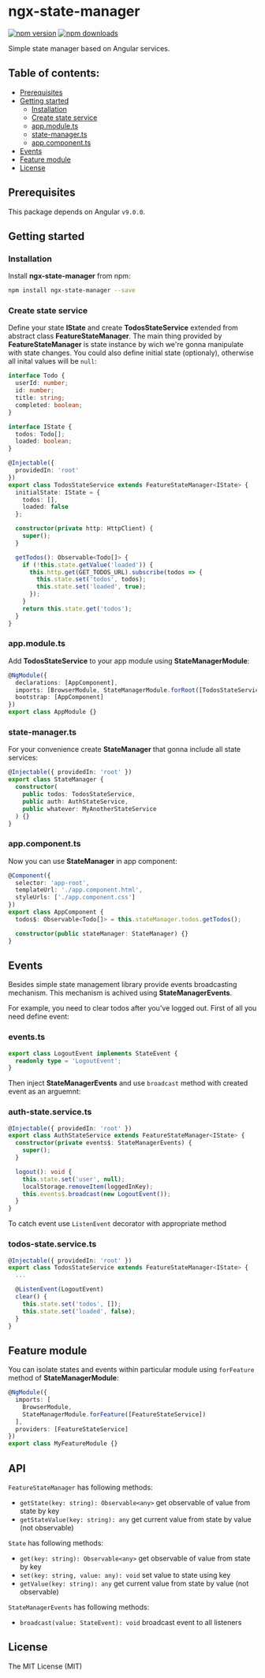 # ngx-state-manager

[![npm version](https://badge.fury.io/js/ngx-state-manager.svg)](https://badge.fury.io/js/ngx-state-manager) [![npm downloads](https://img.shields.io/npm/dm/ngx-state-manager.svg)](https://www.npmjs.com/package/ngx-state-manager)

Simple state manager based on Angular services.

## Table of contents:

- [Prerequisites](#prerequisites)
- [Getting started](#getting-started)
  - [Installation](#installation)
  - [Create state service](#create-state-service)
  - [app.module.ts](#app.module.ts)
  - [state-manager.ts](#state-manager.ts)
  - [app.component.ts](#app.component.ts)
- [Events](#events)
- [Feature module](#feature-module)
- [License](#license)

## Prerequisites

This package depends on Angular `v9.0.0`.

## Getting started

### Installation

Install **ngx-state-manager** from npm:

```bash
npm install ngx-state-manager --save
```

### Create state service

Define your state **IState** and create **TodosStateService** extended from abstract class **FeatureStateManager**.
The main thing provided by **FeatureStateManager** is state instance by wich we're gonna manipulate with state changes.
You could also define initial state (optionaly), otherwise all inital values will be `null`:

```ts
interface Todo {
  userId: number;
  id: number;
  title: string;
  completed: boolean;
}

interface IState {
  todos: Todo[];
  loaded: boolean;
}

@Injectable({
  providedIn: 'root'
})
export class TodosStateService extends FeatureStateManager<IState> {
  initialState: IState = {
    todos: [],
    loaded: false
  };

  constructor(private http: HttpClient) {
    super();
  }

  getTodos(): Observable<Todo[]> {
    if (!this.state.getValue('loaded')) {
      this.http.get(GET_TODOS_URL).subscribe(todos => {
        this.state.set('todos', todos);
        this.state.set('loaded', true);
      });
    }
    return this.state.get('todos');
  }
}
```

### app.module.ts

Add **TodosStateService** to your app module using **StateManagerModule**:

```ts
@NgModule({
  declarations: [AppComponent],
  imports: [BrowserModule, StateManagerModule.forRoot([TodosStateService])],
  bootstrap: [AppComponent]
})
export class AppModule {}
```

### state-manager.ts

For your convenience create **StateManager** that gonna include all state services:

```ts
@Injectable({ providedIn: 'root' })
export class StateManager {
  constructor(
    public todos: TodosStateService,
    public auth: AuthStateService,
    public whatever: MyAnotherStateService
  ) {}
}
```

### app.component.ts

Now you can use **StateManager** in app component:

```ts
@Component({
  selector: 'app-root',
  templateUrl: './app.component.html',
  styleUrls: ['./app.component.css']
})
export class AppComponent {
  todos$: Observable<Todo[]> = this.stateManager.todos.getTodos();

  constructor(public stateManager: StateManager) {}
}
```

## Events

Besides simple state management library provide events broadcasting mechanism.
This mechanism is achived using **StateManagerEvents**.

For example, you need to clear todos after you've logged out. First of all you need define event:

### events.ts

```ts
export class LogoutEvent implements StateEvent {
  readonly type = 'LogoutEvent';
}
```

Then inject **StateManagerEvents** and use `broadcast` method with created event as an arguemnt:

### auth-state.service.ts

```ts
@Injectable({ providedIn: 'root' })
export class AuthStateService extends FeatureStateManager<IState> {
  constructor(private events$: StateManagerEvents) {
    super();
  }

  logout(): void {
    this.state.set('user', null);
    localStorage.removeItem(loggedInKey);
    this.events$.broadcast(new LogoutEvent());
  }
}
```

To catch event use `ListenEvent` decorator with appropriate method

### todos-state.service.ts

```ts
@Injectable({ providedIn: 'root' })
export class TodosStateService extends FeatureStateManager<IState> {
  ...

  @ListenEvent(LogoutEvent)
  clear() {
    this.state.set('todos', []);
    this.state.set('loaded', false);
  }
}

```

## Feature module

You can isolate states and events within particular module using `forFeature` method of **StateManagerModule**:

```ts
@NgModule({
  imports: [
    BrowserModule,
    StateManagerModule.forFeature([FeatureStateService])
  ],
  providers: [FeatureStateService]
})
export class MyFeatureModule {}
```

## API

`FeatureStateManager` has following methods:

- `getState(key: string): Observable<any>` get observable of value from state by key
- `getStateValue(key: string): any` get current value from state by value (not observable)

`State` has following methods:

- `get(key: string): Observable<any>` get observable of value from state by key
- `set(key: string, value: any): void` set value to state using key
- `getValue(key: string): any` get current value from state by value (not observable)

`StateManagerEvents` has following methods:

- `broadcast(value: StateEvent): void` broadcast event to all listeners

## License

The MIT License (MIT)
